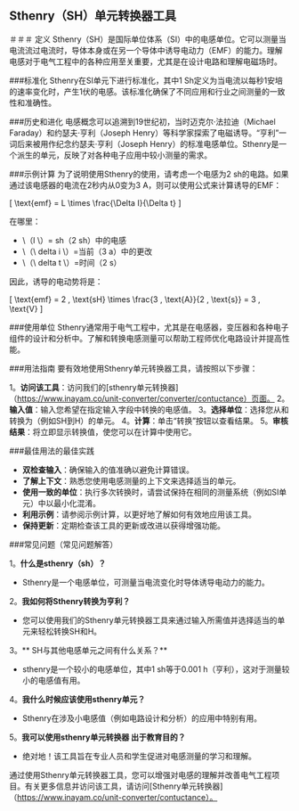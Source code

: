 ## Sthenry（SH）单元转换器工具

＃＃＃ 定义
Sthenry（SH）是国际单位体系（SI）中的电感单位。它可以测量当电流流过电流时，导体本身或在另一个导体中诱导电动力（EMF）的能力。理解电感对于电气工程中的各种应用至关重要，尤其是在设计电路和理解电磁场时。

###标准化
Sthenry在SI单元下进行标准化，其中1 Sh定义为当电流以每秒1安培的速率变化时，产生1伏的电感。该标准化确保了不同应用和行业之间测量的一致性和准确性。

###历史和进化
电感概念可以追溯到19世纪初，当时迈克尔·法拉迪（Michael Faraday）和约瑟夫·亨利（Joseph Henry）等科学家探索了电磁诱导。“亨利”一词后来被用作纪念约瑟夫·亨利（Joseph Henry）的标准电感单位。Sthenry是一个派生的单元，反映了对各种电子应用中较小测量的需求。

###示例计算
为了说明使用Sthenry的使用，请考虑一个电感为2 sh的电路。如果通过该电感器的电流在2秒内从0变为3 A，则可以使用公式来计算诱导的EMF：

\[ \text{emf} = L \times \frac{\Delta I}{\Delta t} \]

在哪里：
-  \（l \）= sh（2 sh）中的电感
-  \（\ delta i \）=当前（3 a）中的更改
-  \（\ delta t \）=时间（2 s）

因此，诱导的电动势将是：

\[ \text{emf} = 2 \, \text{sH} \times \frac{3 \, \text{A}}{2 \, \text{s}} = 3 \, \text{V} \]

###使用单位
Sthenry通常用于电气工程中，尤其是在电感器，变压器和各种电子组件的设计和分析中。了解和转换电感测量可以帮助工程师优化电路设计并提高性能。

###用法指南
要有效地使用Sthenry单元转换器工具，请按照以下步骤：

1。**访问该工具**：访问我们的[sthenry单元转换器]（https://www.inayam.co/unit-converter/converter/contuctance）页面。
2。**输入值**：输入您希望在指定输入字段中转换的电感值。
3。**选择单位**：选择您从和转换为（例如SH到H）的单元。
4。**计算**：单击“转换”按钮以查看结果。
5。**审核结果**：将立即显示转换值，使您可以在计算中使用它。

###最佳用法的最佳实践
-  **双检查输入**：确保输入的值准确以避免计算错误。
-  **了解上下文**：熟悉您使用电感测量的上下文来选择适当的单元。
-  **使用一致的单位**：执行多次转换时，请尝试保持在相同的测量系统（例如SI单元）中以最小化混淆。
-  **利用示例**：请参阅示例计算，以更好地了解如何有效地应用该工具。
-  **保持更新**：定期检查该工具的更新或改进以获得增强功能。

###常见问题（常见问题解答）

1。**什么是sthenry（sh）？**
-  Sthenry是一个电感单位，可测量当电流变化时导体诱导电动力的能力。

2。**我如何将Sthenry转换为亨利？**
- 您可以使用我们的Sthenry单元转换器工具来通过输入所需值并选择适当的单元来轻松转换SH和H。

3。** SH与其他电感单元之间有什么关系？**
-  sthenry是一个较小的电感单位，其中1 sh等于0.001 h（亨利），这对于测量较小的电感值有用。

4。**我什么时候应该使用sthenry单元？**
-  Sthenry在涉及小电感值（例如电路设计和分析）的应用中特别有用。

5。**我可以使用sthenry单元转换器 出于教育目的？**
- 绝对地！该工具旨在专业人员和学生促进对电感测量的学习和理解。

通过使用Sthenry单元转换器工具，您可以增强对电感的理解并改善电气工程项目。有关更多信息并访问该工具，请访问[Sthenry单元转换器]（https://www.inayam.co/unit-converter/contuctance）。
